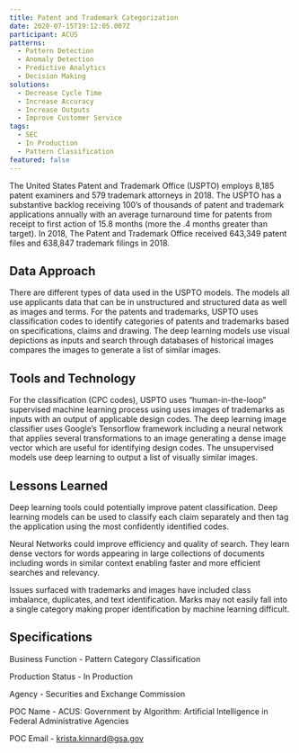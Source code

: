```yaml
---
title: Patent and Trademark Categorization
date: 2020-07-15T19:12:05.007Z
participant: ACUS
patterns:
  - Pattern Detection
  - Anomaly Detection
  - Predictive Analytics
  - Decision Making
solutions:
  - Decrease Cycle Time
  - Increase Accuracy
  - Increase Outputs
  - Improve Customer Service
tags:
  - SEC
  - In Production
  - Pattern Classification
featured: false
---
```

The United States Patent and Trademark Office (USPTO) employs 8,185 patent examiners and 579 trademark attorneys in 2018. The USPTO has a substantive backlog receiving 100’s of thousands of patent and trademark applications annually with an average turnaround time for patents from receipt to first action of 15.8 months (more the .4 months greater than target). In 2018, The Patent and Trademark Office received 643,349 patent files and 638,847 trademark filings in 2018.

## Data Approach

There are different types of data used in the USPTO models. The models all use applicants data that can be in unstructured and structured data as well as images and terms. For the patents and trademarks, USPTO uses classification codes to identify categories of patents and trademarks based on specifications, claims and drawing. The deep learning models use visual depictions as inputs and search through databases of historical images compares the images to generate a list of similar images.

## Tools and Technology

For the classification (CPC codes), USPTO uses “human-in-the-loop” supervised machine learning process using uses images of trademarks as inputs with an output of applicable design codes. The deep learning image classifier uses Google’s Tensorflow framework including a neural network that applies several transformations to an image generating a dense image vector which are useful for identifying design codes. The unsupervised models use deep learning to output a list of visually similar images.

## Lessons Learned

Deep learning tools could potentially improve patent classification. Deep learning models can be used to classify each claim separately and then tag the application using the most confidently identified codes.

Neural Networks could improve efficiency and quality of search. They learn dense vectors for words appearing in large collections of documents including words in similar context enabling faster and more efficient searches and relevancy.

Issues surfaced with trademarks and images have included class imbalance, duplicates, and text identification. Marks may not easily fall into a single category making proper identification by machine learning difficult.

## Specifications

Business Function - Pattern Category Classification

Production Status - In Production

Agency - Securities and Exchange Commission

POC Name - ACUS: Government by Algorithm: Artificial Intelligence in Federal Administrative Agencies

POC Email - krista.kinnard@gsa.gov